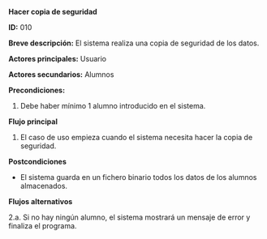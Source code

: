 **Hacer copia de seguridad**

**ID:** 010

**Breve descripción:** El sistema realiza una copia de seguridad de los datos.

**Actores principales:** Usuario

**Actores secundarios:** Alumnos

**Precondiciones:**

  1. Debe haber mínimo 1 alumno introducido en el sistema.

**Flujo principal**

  1. El caso de uso empieza cuando el sistema necesita hacer la copia de seguridad.

**Postcondiciones**

  * El sistema guarda en un fichero binario todos los datos de los alumnos almacenados.

**Flujos alternativos**

  2.a. Si no hay ningún alumno, el sistema mostrará un mensaje de error y finaliza el programa.
